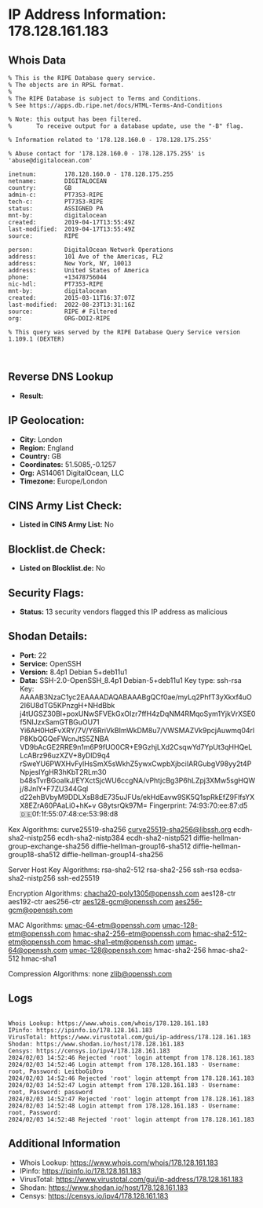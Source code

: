 # IP Address Information: 178.128.161.183

## Whois Data
```
% This is the RIPE Database query service.
% The objects are in RPSL format.
%
% The RIPE Database is subject to Terms and Conditions.
% See https://apps.db.ripe.net/docs/HTML-Terms-And-Conditions

% Note: this output has been filtered.
%       To receive output for a database update, use the "-B" flag.

% Information related to '178.128.160.0 - 178.128.175.255'

% Abuse contact for '178.128.160.0 - 178.128.175.255' is 'abuse@digitalocean.com'

inetnum:        178.128.160.0 - 178.128.175.255
netname:        DIGITALOCEAN
country:        GB
admin-c:        PT7353-RIPE
tech-c:         PT7353-RIPE
status:         ASSIGNED PA
mnt-by:         digitalocean
created:        2019-04-17T13:55:49Z
last-modified:  2019-04-17T13:55:49Z
source:         RIPE

person:         DigitalOcean Network Operations
address:        101 Ave of the Americas, FL2
address:        New York, NY, 10013
address:        United States of America
phone:          +13478756044
nic-hdl:        PT7353-RIPE
mnt-by:         digitalocean
created:        2015-03-11T16:37:07Z
last-modified:  2022-08-23T13:31:16Z
source:         RIPE # Filtered
org:            ORG-DOI2-RIPE

% This query was served by the RIPE Database Query Service version 1.109.1 (DEXTER)



```
## Reverse DNS Lookup
- **Result:** 

## IP Geolocation:
- **City:** London
- **Region:** England
- **Country:** GB
- **Coordinates:** 51.5085,-0.1257
- **Org:** AS14061 DigitalOcean, LLC
- **Timezone:** Europe/London

## CINS Army List Check:
- **Listed in CINS Army List:** 
No

## Blocklist.de Check:
- **Listed on Blocklist.de:** 
No

## Security Flags:
- **Status:** 13 security vendors flagged this IP address as malicious

## Shodan Details:
- **Port:** 22
- **Service:** OpenSSH
- **Version:** 8.4p1 Debian 5+deb11u1
- **Data:** SSH-2.0-OpenSSH_8.4p1 Debian-5+deb11u1
Key type: ssh-rsa
Key: AAAAB3NzaC1yc2EAAAADAQABAAABgQCf0ae/myLq2PhfT3yXkxf4uO2I6U8dTG5KPnzgH+NHdBbk
j4tUGSZ30Bl+poxUNwSFVEkGxOIzr7ffH4zDqNM4RMqoSym1YjkVrXSE0f5NIJzxSamGTBGuOU71
Yi6AH0HdFvXRY/7V/Y6RriVkBImWkDM8u7/VWSMAZVk9pcjAuwmq04rlP8KbQGQeFWcnJtS5ZNBA
VD9bAcGE2RRE9n1m6P9fUO0CR+E9GzhjLXd2CsqwYd7YpUt3qHHQeLLcABrz96uzXZV+8yDlD9q4
rSweYU6PWXHvFylHsSmX5sWkhZ5ywxCwpbXjbciIARGubgV98yy2t4PNpjesIYgHR3hKbT2RLm30
b48sTvrBGoaIkJ/EYXctSjcWU6ccgNA/vPhtjcBg3P6hLZpj3XMw5sgHQWj/8JnlY+F7ZU344Gql
d22ehBVbyM9DDLXsB8dE735uJFUs/ekHdEavw9SK5Q1spRkEfZ9FlfsYXX8EZrA60PAaLi0+hK+v
G8ytsrQk97M=
Fingerprint: 74:93:70:ee:87:d5:de:0f:1f:55:07:48:ce:53:98:d8

Kex Algorithms:
	curve25519-sha256
	curve25519-sha256@libssh.org
	ecdh-sha2-nistp256
	ecdh-sha2-nistp384
	ecdh-sha2-nistp521
	diffie-hellman-group-exchange-sha256
	diffie-hellman-group16-sha512
	diffie-hellman-group18-sha512
	diffie-hellman-group14-sha256

Server Host Key Algorithms:
	rsa-sha2-512
	rsa-sha2-256
	ssh-rsa
	ecdsa-sha2-nistp256
	ssh-ed25519

Encryption Algorithms:
	chacha20-poly1305@openssh.com
	aes128-ctr
	aes192-ctr
	aes256-ctr
	aes128-gcm@openssh.com
	aes256-gcm@openssh.com

MAC Algorithms:
	umac-64-etm@openssh.com
	umac-128-etm@openssh.com
	hmac-sha2-256-etm@openssh.com
	hmac-sha2-512-etm@openssh.com
	hmac-sha1-etm@openssh.com
	umac-64@openssh.com
	umac-128@openssh.com
	hmac-sha2-256
	hmac-sha2-512
	hmac-sha1

Compression Algorithms:
	none
	zlib@openssh.com


## Logs
```

Whois Lookup: https://www.whois.com/whois/178.128.161.183
IPinfo: https://ipinfo.io/178.128.161.183
VirusTotal: https://www.virustotal.com/gui/ip-address/178.128.161.183
Shodan: https://www.shodan.io/host/178.128.161.183
Censys: https://censys.io/ipv4/178.128.161.183
2024/02/03 14:52:46 Rejected 'root' login attempt from 178.128.161.183
2024/02/03 14:52:46 Login attempt from 178.128.161.183 - Username: root, Password: LeitboGi0ro
2024/02/03 14:52:46 Rejected 'root' login attempt from 178.128.161.183
2024/02/03 14:52:47 Login attempt from 178.128.161.183 - Username: root, Password: password
2024/02/03 14:52:47 Rejected 'root' login attempt from 178.128.161.183
2024/02/03 14:52:48 Login attempt from 178.128.161.183 - Username: root, Password:
2024/02/03 14:52:48 Rejected 'root' login attempt from 178.128.161.183

```
## Additional Information
- Whois Lookup: https://www.whois.com/whois/178.128.161.183
- IPinfo: https://ipinfo.io/178.128.161.183
- VirusTotal: https://www.virustotal.com/gui/ip-address/178.128.161.183
- Shodan: https://www.shodan.io/host/178.128.161.183
- Censys: https://censys.io/ipv4/178.128.161.183

